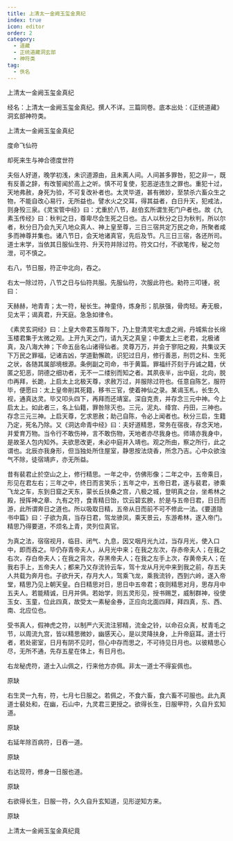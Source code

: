 ```yaml
---
title: 上清太一金阙玉玺金真纪
index: true
icon: editor
order: 2
category:
  - 道藏
  - 正统道藏洞玄部
  - 神符类
tag:
  - 佚名
---
```


上清太一金阙玉玺金真纪  

经名：上清太一金阙玉玺金真纪。撰人不详。三篇同卷。底本出处：《正统道藏》洞玄部神符类。  

上清太一金阙玉玺金真纪  

度命飞仙符  

却死来生与神合德度世符  

夫俗人好道，晚学初浅，未识道源由，且未离人间。人间甚多罪咎，犯之非一，既有反善之辞，有改誓闻於高上之听。慎不可复使，犯恶逆违生之罪也。重犯十过，天地弗赦，身死为验，不可复改补者也。太灵毕道，甚有微妙，至禁杀六畜众生之物，不能自改心易行，无所益也。譬水火之交耳，得其益者，白日升天，犯戒法，则身殁三泉。《灵宝管中经》曰：尤重於八节，赵伯玄所谓生死门户者也。故《九素玉传经》曰：秋判之日，尊卑尽会生死之日也。古人以秋分之日为秋判，所以尔者，秋分日乃会九天八地众真人、神上皇至尊，三日三宿共定万民之命，所聚者咸多而神尊并集也。诸八节日，会天地诸真官，先后及节。凡三日三宿，各还所司。道士末学，当依其日服仙生符、升天符并除过符。符文口付，不欲笔传，秘之勿泄，可不慎之。  

右八，节日服，符正中北向，吞之。  

右太一除过符，八节之日与仙符共服。先服仙符，次服此符也。勑符三叩锺，祝曰：  

天赫赫，地青青；太一符，秘长生。神童侍，炼身形；肌肤强，骨肉轻。寿无极，见太平；谒真君，升天庭。急急如律令。  

《素灵玄洞经》曰：上皇大帝君玉尊陛下，乃上登清灵宅太虚之阙，丹城紫台长绵玉楼君集于太微之观。上开九天之门，请九天之真皇；中要太上三老君，北极诸真，及八海大神；下命五岳名山诸得仙者。灵尊万万，并会于寥阳之殿，共集议天下万民之罪福，记诸吉凶，学道勤懈疏，识犯过日月，修行善恶，刑罚之科、生死之状，各随其属部境根源。条例副之司命，书于黄篇。罪福纤芥刻于丹诚之籍，伏匿之犯恶，阴德之细功者，无不一二缕别而知之者。其夙夜半，出中庭，北向，脱巾再拜，长跪，上启太上北极天尊，求赦万过，并服除过符也。任意自陈乞，服符毕，便愿曰：太上皇帝削其死籍，移书三官，使着神仙之录。某谒玉札，长生久视，通真达灵。毕又叩头四下，再拜而还靖室。深自克责，并存念三元中神。今上启太上。如此者三，名上仙籍，罪咎除灭也。三元，泥丸、绛宫、丹田，三神也。存念三元三神。上启天尊，乞求恩赦；助己自陈，令必上闻者也。秋分三启，生籍乃定，死名乃除。又《洞达命青中经》曰：夫好道精思，常务在宿夜，存念天地，并爱育万物。当令行不敢伤神，言不敢伤物，天地者亦尽我身也。师靖亦我身中，是故圣人包内知外。夫欲思改更，未必中庭并入靖也。观之所由，察之所行，此之谓也。北辰亦我身形，但当独处所住屋室，静思按法烧香，所念乃吉。心中众欲浊气不除，徒宿靖庐，亦无所益。  

昔有裴君止於空山之上，修行精思。一年之中，仿佛形像；二年之中，五帝乘日，形见在君左右；三年之中，终日而言笑乐；五年之中，五帝日君，遂与裴君，骖乘飞龙之车，东到日窟之天东，蒙长丘扶桑之宫，八极之城，登明真之台，坐希林之殿，授挥神之章、九有之符，食青精日饴，饮云碧玄腴，於是与五帝日君，日日而游，此所谓奔日之道也。所以吸取日精，五帝从日而前不可不修此一法。《要道隐书中篇》曰：子欲为真，当存日君，驾龙骖凤，乘天景云，东游希林，遂入帝门。精思乃得要道，不烦名上青，灵列位真官。  

为真之法，宿宿视月，临目、闭气、九息，因又咽月光九过，当存月光，使入口中，即而吞之。毕仍存青帝夫人，从月光中来；在我之左次，存赤帝夫人；在我之右次，存白帝夫人；在我之背次，存黑帝夫人；在我之左手上次，存黄帝夫人；在我右手上，五帝夫人；都来乃又存流铃云车，驾十龙从月光中来到我之前，存五夫人共载为奔月也。子欲升天，存月大人，驾乘飞龙，乘我流铃，西到六岭，遂入帝堂，精思乃见上朝天皇。白日精思对日，思日中五帝君；夜则精思对月，思存月中五夫人。若能精诚，日月并俱。若始学，则五灵形见，授书赐芝，威制群神，役使玉女、玉童，位此四真，故受太一素秘金券，正应向北面四拜，拜四真，东、西、南、北应位也。  

受书真人，假神虎之符，以制严六天流注邪精，流金之铃，以命召众真，杖青毛之节，以周流九宫，皆以精思微妙，幽感天心，是以灵降扶身，上升帝庭耳。道士行者，若处密室，日月有阴不见时，但心中存而思之，不可待见日月也。以彼精思心尽，无所不通，先存五星在体上，有日月也。  

右龙秘虎符，道士入山佩之，行来他方亦佩。非太一道士不得妄佩也。  

原缺  

右生灵一九有，符，七月七日服之。若佩之，不食六畜，食六畜不可服也。此九真道士裴处和，在幽，石山中，九灵君三更授之。欲得长生，日服甲符，久自升玄知道。  

原缺  

右延年除百病符，日吞一道。  

原缺  

右达现符，修身一日服也道。  

原缺  

右欲得长生，日服一符，久久自升玄知道，见形逆知方来。  

原缺  

上清太一金阙玉玺金真纪竟  
